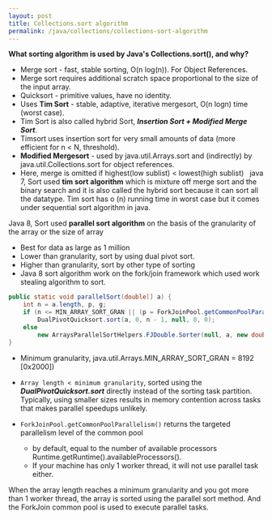 ```yaml
---
layout: post
title: Collections.sort algorithm
permalink: /java/collections/collections-sort-algorithm
---
```


**What sorting algorithm is used by Java's Collections.sort(), and why?**  
* Merge sort - fast, stable sorting, O(n log(n)). For Object References.
* Merge sort requires additional scratch space proportional to the size of the input array.
* Quicksort - primitive values, have no identity.
* Uses **Tim Sort** - stable, adaptive, iterative mergesort, O(n logn) time (worst case).
* Tim Sort is also called hybrid Sort, ***Insertion Sort + Modified Merge Sort***.
* Timsort uses insertion sort for very small amounts of data (more efficient for n < N, threshold).
* **Modified Mergesort** - used by java.util.Arrays.sort and (indirectly) by java.util.Collections.sort for object references.
* Here, merge is omitted if highest(low sublist) < lowest(high sublist)
 
java 7, Sort used **tim sort algorithm** which is mixture off merge sort and the binary search and it is also called the hybrid sort because it can sort all the datatype. Tim sort has o (n) running time in worst case but it comes under sequential sort algorithm in java.

Java 8, Sort used **parallel sort algorithm** on the basis of the granularity of the array or the size of array
* Best for data as large as 1 million
* Lower than granularity, sort by using dual pivot sort.
* Higher than granularity, sort by other type of sorting
* Java 8 sort algorithm work on the fork/join framework which used work stealing algorithm to sort.

```java
public static void parallelSort(double[] a) {
	int n = a.length, p, g;
    if (n <= MIN_ARRAY_SORT_GRAN || (p = ForkJoinPool.getCommonPoolParallelism()) == 1)
    	DualPivotQuicksort.sort(a, 0, n - 1, null, 0, 0);
    else
    	new ArraysParallelSortHelpers.FJDouble.Sorter(null, a, new double[n], 0, n, 0, ((g = n / (p << 2)) <= MIN_ARRAY_SORT_GRAN) ? MIN_ARRAY_SORT_GRAN : g).invoke();
}
```

* Minimum granularity, java.util.Arrays.MIN_ARRAY_SORT_GRAN = 8192 [0x2000])
* `Array length < minimum granularity`, sorted using the ***DualPivotQuicksort.sort*** directly instead of the sorting task partition. Typically, using smaller sizes results in memory contention across tasks that makes parallel speedups unlikely.

* `ForkJoinPool.getCommonPoolParallelism()` returns the targeted parallelism level of the common pool 
	- by default, equal to the number of available processors Runtime.getRuntime().availableProcessors().
	- If your machine has only 1 worker thread, it will not use parallel task either.

When the array length reaches a minimum granularity and you got more than 1 worker thread, the array is sorted using the parallel sort method. And the ForkJoin common pool is used to execute parallel tasks.
